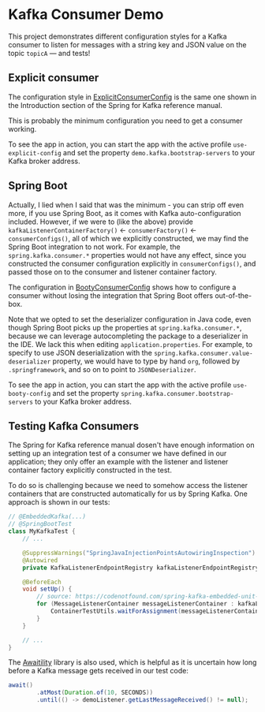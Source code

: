 # Kafka Consumer Demo

This project demonstrates different configuration styles for a Kafka consumer to listen for messages with a string key and JSON value on the topic `topicA` — and tests!

## Explicit consumer

The configuration style in [ExplicitConsumerConfig](src/main/java/com/example/demo/configuration/ExplicitConsumerConfig.java) is the same one shown in the Introduction section of the Spring for Kafka reference manual.

This is probably the minimum configuration you need to get a consumer working.

To see the app in action, you can start the app with the active profile `use-explicit-config` and set the property `demo.kafka.bootstrap-servers` to your Kafka broker address.

## Spring Boot

Actually, I lied when I said that was the minimum - you can strip off even more, if you use Spring Boot, as it comes with Kafka auto-configuration included. However, if we were to (like the above) provide `kafkaListenerContainerFactory()` <- `consumerFactory()` <- `consumerConfigs()`, all of which we explicitly constructed, we may find the Spring Boot integration to not work. For example, the `spring.kafka.consumer.*` properties would not have any effect, since you constructed the consumer configuration explicitly in `consumerConfigs()`, and passed those on to the consumer and listener container factory.

The configuration in [BootyConsumerConfig](src/main/java/com/example/demo/configuration/BootyConsumerConfig.java) shows how to configure a consumer without losing the integration that Spring Boot offers out-of-the-box.

Note that we opted to set the deserializer configuration in Java code, even though Spring Boot picks up the properties at `spring.kafka.consumer.*`, because we can leverage autocompleting the package to a deserializer in the IDE. We lack this when editing `application.properties`. For example, to specify to use JSON deserialization with the `spring.kafka.consumer.value-deserializer` property, we would have to type by hand `org`, followed by `.springframework`, and so on to point to `JSONDeserializer`.

To see the app in action, you can start the app with the active profile `use-booty-config` and set the property `spring.kafka.consumer.bootstrap-servers` to your Kafka broker address.

## Testing Kafka Consumers

The Spring for Kafka reference manual dosen't have enough information on setting up an integration test of a consumer we have defined in our application; they only offer an example with the listener and listener container factory explicitly constructed in the test.

To do so is challenging because we need to somehow access the listener containers that are constructed automatically for us by Spring Kafka. One approach is shown in our tests:

```java
// @EmbeddedKafka(...)
// @SpringBootTest
class MyKafkaTest {
    // ...

    @SuppressWarnings("SpringJavaInjectionPointsAutowiringInspection")
    @Autowired
    private KafkaListenerEndpointRegistry kafkaListenerEndpointRegistry;

    @BeforeEach
    void setUp() {
        // source: https://codenotfound.com/spring-kafka-embedded-unit-test-example.html#6-testing-the-consumer
        for (MessageListenerContainer messageListenerContainer : kafkaListenerEndpointRegistry.getListenerContainers()) {
            ContainerTestUtils.waitForAssignment(messageListenerContainer, embeddedKafka.getPartitionsPerTopic());
        }
    }

    // ...
}
```

The [Awaitility](https://github.com/awaitility/awaitility) library is also used, which is helpful as it is uncertain how long before a Kafka message gets received in our test code:

```java
await()
        .atMost(Duration.of(10, SECONDS))
        .until(() -> demoListener.getLastMessageReceived() != null);
```
